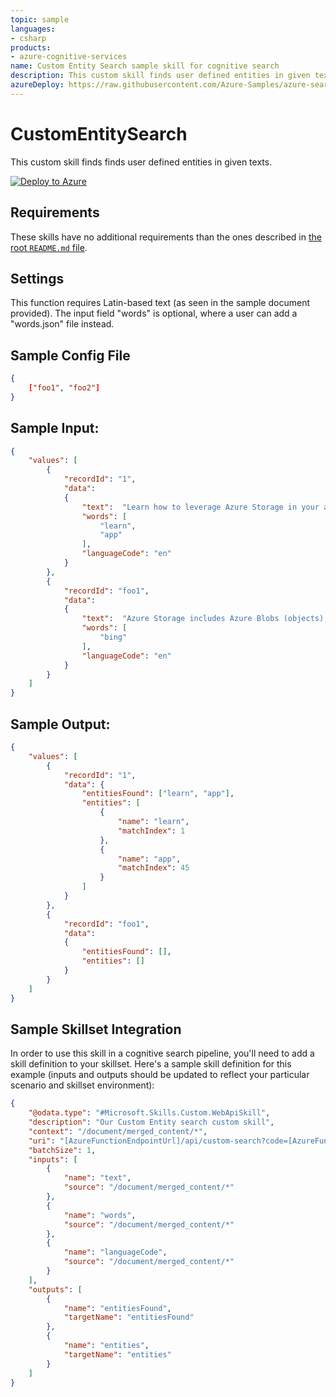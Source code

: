 ```yaml
---
topic: sample
languages:
- csharp
products:
- azure-cognitive-services
name: Custom Entity Search sample skill for cognitive search
description: This custom skill finds user defined entities in given texts.
azureDeploy: https://raw.githubusercontent.com/Azure-Samples/azure-search-power-skills/master/Text/CustomEntitySearch/azuredeploy.json
---
```


# CustomEntitySearch

This custom skill finds finds user defined entities in given texts.

[![Deploy to Azure](https://azuredeploy.net/deploybutton.svg)](https://portal.azure.com/#create/Microsoft.Template/uri/https%3A%2F%2Fraw.githubusercontent.com%2FAzure-Samples%2Fazure-search-power-skills%2Fmaster%2FText%2FCustomEntitySearch%2Fazuredeploy.json)

## Requirements

These skills have no additional requirements than the ones described in [the root `README.md` file](../../README.md).

## Settings

This function requires Latin-based text (as seen in the sample document provided). The input field "words" is optional, where a user can add a "words.json" file instead.

## Sample Config File
```json
{
	["foo1", "foo2"]
}
```

## Sample Input:

```json
{
    "values": [
        {
            "recordId": "1",
            "data":
            {
                "text":  "Learn how to leverage Azure Storage in your applications with our quickstarts and tutorials.",
                "words": [
                    "learn",
                    "app"
                ],
                "languageCode": "en"
            }
        },
        {
            "recordId": "foo1",
            "data":
            {
                "text":  "Azure Storage includes Azure Blobs (objects), Azure Data Lake Storage Gen2, Azure Files, Azure Queues, and Azure Tables.",
                "words": [
                    "bing"
                ],
                "languageCode": "en"
            }
        }
    ]
}
```

## Sample Output:

```json
{
    "values": [
        {
            "recordId": "1",
            "data": {
				"entitiesFound": ["learn", "app"],
                "entities": [
                    {
                        "name": "learn",
                        "matchIndex": 1
                    },
                    {
                        "name": "app",
                        "matchIndex": 45
                    }
                ]
            }
        },
        {
            "recordId": "foo1",
            "data": 
            {
				"entitiesFound": [],
                "entities": []
            }
        }
    ]
}
```

## Sample Skillset Integration

In order to use this skill in a cognitive search pipeline, you'll need to add a skill definition to your skillset.
Here's a sample skill definition for this example (inputs and outputs should be updated to reflect your particular scenario and skillset environment):

```json
{
    "@odata.type": "#Microsoft.Skills.Custom.WebApiSkill",
    "description": "Our Custom Entity search custom skill",
    "context": "/document/merged_content/*",
    "uri": "[AzureFunctionEndpointUrl]/api/custom-search?code=[AzureFunctionDefaultHostKey]",
    "batchSize": 1,
    "inputs": [
        {
            "name": "text",
            "source": "/document/merged_content/*"
        },
        {
            "name": "words",
            "source": "/document/merged_content/*"
        },
		{
            "name": "languageCode",
            "source": "/document/merged_content/*"
        }
    ],
    "outputs": [
        {
            "name": "entitiesFound",
            "targetName": "entitiesFound"
        },
		{
            "name": "entities",
            "targetName": "entities"
        }
    ]
}
```
